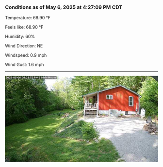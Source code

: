 ### Conditions as of May 6, 2025 at 4:27:09 PM CDT 

Temperature: 68.90 &deg;F

Feels like: 68.90 &deg;F

Humidity: 60%

Wind Direction: NE

Windspeed: 0.9 mph

Wind Gust: 1.6 mph

---

<img src="./images/latest.jpeg"/>

